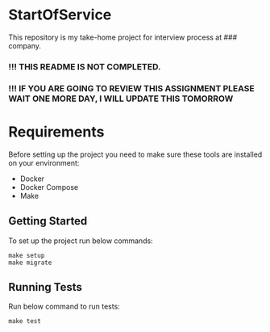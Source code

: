 # StartOfService

This repository is my take-home project for interview process at ### company.

### !!! THIS README IS NOT COMPLETED.
### !!! IF YOU ARE GOING TO REVIEW THIS ASSIGNMENT PLEASE WAIT ONE MORE DAY, I WILL UPDATE THIS TOMORROW

# Requirements
Before setting up the project you need to make sure these tools are installed on your environment:
 - Docker
 - Docker Compose
 - Make

## Getting Started
To set up the project run below commands:
```shell
make setup
make migrate
```

## Running Tests
Run below command to run tests:
```shell
make test
```


